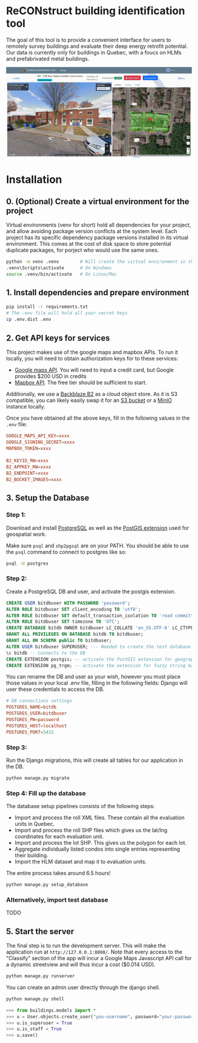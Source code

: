 # ReCONstruct building identification tool

The goal of this tool is to provide a convenient interface for users to remotely survey buildings and evaluate their deep energy retrofit potential. Our data is currently only for buildings in Quebec, with a foucs on HLMs and prefabrivated metal buildings.

![image](assets/screenshot1.JPG)

# Installation

## 0. (Optional) Create a virtual environment for the project
Virtual environments (venv for short) hold all dependencies for your project, and allow avoiding package version conflicts at the system level.
Each project has its specific dependency package versions installed in its virtual environment. 
This comes at the cost of disk space to store potential duplicate packages, for porject who would use the same ones.

```bash
python -m venv .venv        # Will create the virtual environment in the '.venv' folder
.venv\Scripts\activate      # On Windows
source .venv/bin/activate   # On Linux/Mac
```

## 1. Install dependencies and prepare environment
```bash
pip install -r requirements.txt
# The .env file will hold all your secret keys
cp .env.dist .env
```

## 2. Get API keys for services

This project makes use of the google maps and mapbox APIs. To run it locally, you will need to obtain authorization keys for to these services:
- [Google maps API](https://developers.google.com/maps/documentation/javascript/cloud-setup). You will need to input a credit card, but Google provides $200 USD in credits
- [Mapbox API](https://account.mapbox.com/auth/signup/). The free tier should be sufficient to start.

Additionally, we use a [Backblaze B2](https://www.backblaze.com/get-started) as a cloud object store. As it is S3 compatible, you can likely easily swap it for an [S3 bucket](https://aws.amazon.com/pm/serv-s3/) or a [MinIO](https://github.com/minio/minio/) instance locally. 

Once you have obtained all the above keys, fill in the following values in the `.env` file:

```conf
GOOGLE_MAPS_API_KEY=xxxx
GOOGLE_SIGNING_SECRET=xxxx
MAPBOX_TOKEN=xxxx

B2_KEYID_RW=xxxx
B2_APPKEY_RW=xxxx
B2_ENDPOINT=xxxx
B2_BUCKET_IMAGES=xxxx
```


## 3. Setup the Database

### Step 1:

Download and install [PostgreSQL](https://www.postgresql.org/) as well as the [PostGIS extension](https://postgis.net/documentation/getting_started) used for geospatial work. 

Make sure `psql` and `shp2pgsql` are on your PATH. You should be able to use the `psql` command to connect to postgres like so:
```bash
psql -U postgres
```



### Step 2:

Create a PostgreSQL DB and user, and activate the postgis extension.
```sql
CREATE USER bitdbuser WITH PASSWORD 'password';
ALTER ROLE bitdbuser SET client_encoding TO 'utf8';
ALTER ROLE bitdbuser SET default_transaction_isolation TO 'read committed';
ALTER ROLE bitdbuser SET timezone TO 'UTC';
CREATE DATABASE bitdb OWNER bitdbuser LC_COLLATE 'en_US.UTF-8' LC_CTYPE 'en_US.UTF-8' TEMPLATE 'template0';
GRANT ALL PRIVILEGES ON DATABASE bitdb TO bitdbuser;
GRANT ALL ON SCHEMA public TO bitdbuser;
ALTER USER bitdbuser SUPERUSER; --- Needed to create the test database and add extensions
\c bitdb -- Connects to the DB
CREATE EXTENSION postgis; -- activate the PostGIS extension for geographic calculations
CREATE EXTENSION pg_trgm; -- activate the extension for fuzzy string matching
``` 

You can rename the DB and user as your wish, however you must place those values in your local .env file, filling in the following fields:
Django will user these credentials to access the DB.
```conf
# DB connections settings
POSTGRES_NAME=bitdb
POSTGRES_USER=bitdbuser
POSTGRES_PW=password
POSTGRES_HOST=localhost 
POSTGRES_PORT=5432
``` 

### Step 3:
Run the Django migrations, this will create all tables for our application in the DB.
```bash
python manage.py migrate
```

### Step 4: Fill up the database

The database setup pipelines consists of the following steps:
- Import and process the roll XML files. These contain all the evaluation units in Quebec.
- Import and process the roll SHP files which gives us the lat/lng coordinates for each evaluation unit.
- Import and process the lot SHP. This gives us the polygon for each lot.
- Aggregate individually listed condos into single entries representing their building.
- Import the HLM dataset and map it to evaluation units.

The entire process takes around 6.5 hours!

```bash
python manage.py setup_database
```


### Alternatively, import test database

TODO


## 5. Start the server

The final step is to run the development server. This will make the application run at `http://127.0.0.1:8000/`.
Note that every access to the "Classify" section of the app will incur a Google Maps Javascript API call for a dynamic streetview and will thus incur a cost ($0.014 USD).

```bash
python manage.py runserver
```

You can create an admin user directly through the django shell.
```bash
python manage.py shell
```
```python
>>> from buildings.models import *
>>> u = User.objects.create_user("you-username", password="your-password")
>>> u.is_superuser = True
>>> u.is_staff = True
>>> u.save()
```


<br>
